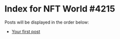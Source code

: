 # Index for NFT World #4215
Posts will be displayed in the order below:

- [Your first post](./001-first.md)

